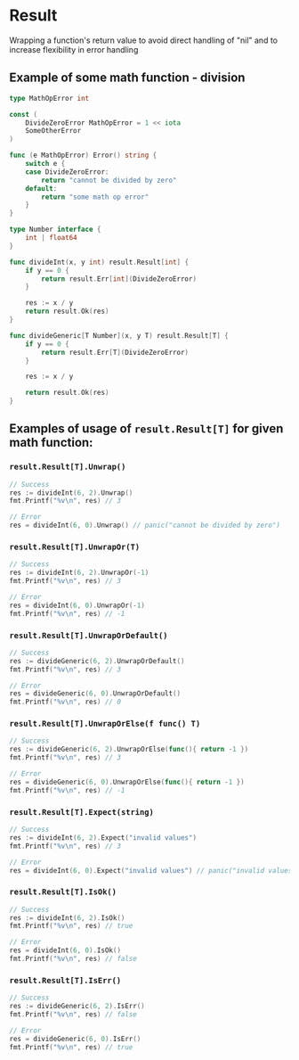 # Result

Wrapping a function's return value to avoid direct handling of "nil" and to increase flexibility in error handling

## Example of some math function - division
```go
type MathOpError int

const (
	DivideZeroError MathOpError = 1 << iota
	SomeOtherError
)

func (e MathOpError) Error() string {
	switch e {
	case DivideZeroError:
		return "cannot be divided by zero"
	default:
		return "some math op error"
	}
}

type Number interface {
	int | float64
}

func divideInt(x, y int) result.Result[int] {
	if y == 0 {
		return result.Err[int](DivideZeroError)
	}

	res := x / y
	return result.Ok(res)
}

func divideGeneric[T Number](x, y T) result.Result[T] {
	if y == 0 {
		return result.Err[T](DivideZeroError)
	}

	res := x / y

	return result.Ok(res)
}
```
## Examples of usage of `result.Result[T]` for given math function:
### `result.Result[T].Unwrap()`
```go
// Success
res := divideInt(6, 2).Unwrap()
fmt.Printf("%v\n", res) // 3

// Error
res = divideInt(6, 0).Unwrap() // panic("cannot be divided by zero")
```
### `result.Result[T].UnwrapOr(T)`
```go
// Success
res := divideInt(6, 2).UnwrapOr(-1)
fmt.Printf("%v\n", res) // 3

// Error
res = divideInt(6, 0).UnwrapOr(-1)
fmt.Printf("%v\n", res) // -1
```
### `result.Result[T].UnwrapOrDefault()`
```go
// Success
res := divideGeneric(6, 2).UnwrapOrDefault()
fmt.Printf("%v\n", res) // 3

// Error
res = divideGeneric(6, 0).UnwrapOrDefault()
fmt.Printf("%v\n", res) // 0
```
### `result.Result[T].UnwrapOrElse(f func() T)`
```go
// Success
res := divideGeneric(6, 2).UnwrapOrElse(func(){ return -1 })
fmt.Printf("%v\n", res) // 3

// Error
res = divideGeneric(6, 0).UnwrapOrElse(func(){ return -1 })
fmt.Printf("%v\n", res) // -1
```
### `result.Result[T].Expect(string)`
```go
// Success
res := divideInt(6, 2).Expect("invalid values")
fmt.Printf("%v\n", res) // 3

// Error
res = divideInt(6, 0).Expect("invalid values") // panic("invalid values")
```
### `result.Result[T].IsOk()`
```go
// Success
res := divideInt(6, 2).IsOk()
fmt.Printf("%v\n", res) // true

// Error
res = divideInt(6, 0).IsOk() 
fmt.Printf("%v\n", res) // false
```
### `result.Result[T].IsErr()`
```go
// Success
res := divideGeneric(6, 2).IsErr()
fmt.Printf("%v\n", res) // false

// Error
res = divideGeneric(6, 0).IsErr() 
fmt.Printf("%v\n", res) // true
```